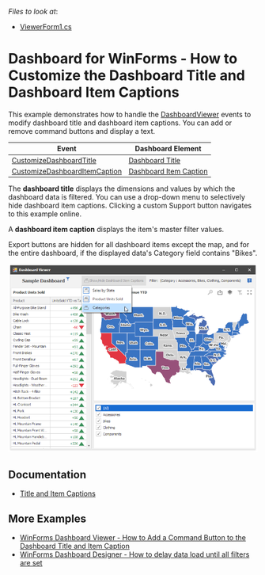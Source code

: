 <!-- default file list -->
*Files to look at*:

* [ViewerForm1.cs](./CS/CustomizeDashboardItemCaptionExample/ViewerForm1.cs)
<!-- default file list end -->

# Dashboard for WinForms - How to Customize the Dashboard Title and Dashboard Item Captions

This example demonstrates how to handle the [DashboardViewer](https://docs.devexpress.com/Dashboard/DevExpress.DashboardWin.DashboardViewer) events to modify dashboard title and dashboard item captions. You can add or remove command buttons and display a text.

| Event | Dashboard Element |
| --- | --- |
| [CustomizeDashboardTitle](https://docs.devexpress.com/Dashboard/DevExpress.DashboardWin.DashboardViewer.CustomizeDashboardTitle) | [Dashboard Title](https://docs.devexpress.com/Dashboard/15618) |
| [CustomizeDashboardItemCaption](https://docs.devexpress.com/Dashboard/DevExpress.DashboardWin.DashboardViewer.CustomizeDashboardItemCaption) | [Dashboard Item Caption](https://docs.devexpress.com/Dashboard/15620)

The **dashboard title** displays the dimensions and values by which the dashboard data is filtered. You can use a drop-down menu to selectively hide dashboard item captions. Clicking a custom Support button navigates to this example online.

A **dashboard item caption** displays the item's master filter values.

Export buttons are hidden for all dashboard items except the map, and for the entire dashboard, if the displayed data's Category field contains "Bikes".

![screenshot](/images/screenshot.png)

## Documentation

- [Title and Item Captions](https://docs.devexpress.com/Dashboard/401132/winforms-dashboard/winforms-viewer/title-and-item-captions)

## More Examples

- [WinForms Dashboard Viewer - How to Add a Command Button to the Dashboard Title and Item Caption](https://github.com/DevExpress-Examples/winforms-dashboard-custom-command-buttons)
- [WinForms Dashboard Designer - How to delay data load until all filters are set](https://github.com/DevExpress-Examples/winforms-dashboard-how-to-delay-data-load-until-all-filters-are-set-t629796)
